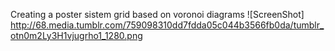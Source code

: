 Creating a poster sistem grid based on voronoi diagrams
![ScreenShot] http://68.media.tumblr.com/759098310dd7fdda05c044b3566fb0da/tumblr_otn0m2Ly3H1vjugrho1_1280.png
